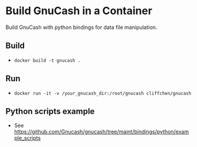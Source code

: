 # Build GnuCash in a Container

Build GnuCash with python bindings for data file manipulation.

## Build
* `docker build -t gnucash .`

## Run
* `docker run -it -v /your_gnucash_dir:/root/gnucash cliffchen/gnucash`

## Python scripts example
* See https://github.com/Gnucash/gnucash/tree/maint/bindings/python/example_scripts
